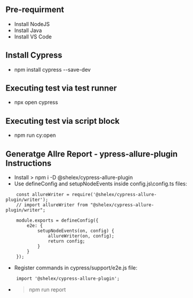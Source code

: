 ## Pre-requirment
- Install NodeJS
- Install Java
- Install VS Code

## Install Cypress
- npm install cypress --save-dev

## Executing test via test runner 
-  npx open cypress 

## Executing test via script block 
- npm run cy:open


## Generatge Allre Report - ypress-allure-plugin Instructions
- Install >  npm i -D @shelex/cypress-allure-plugin
- Use defineConfig and setupNodeEvents inside config.js\config.ts files:
```
    const allureWriter = require('@shelex/cypress-allure-plugin/writer');
    // import allureWriter from "@shelex/cypress-allure-plugin/writer";

    module.exports = defineConfig({
        e2e: {
            setupNodeEvents(on, config) {
                allureWriter(on, config);
                return config;
            }
        }
    });
```
- Register commands in cypress/support/e2e.js file:
```
    import '@shelex/cypress-allure-plugin';
```

- > npm run report
